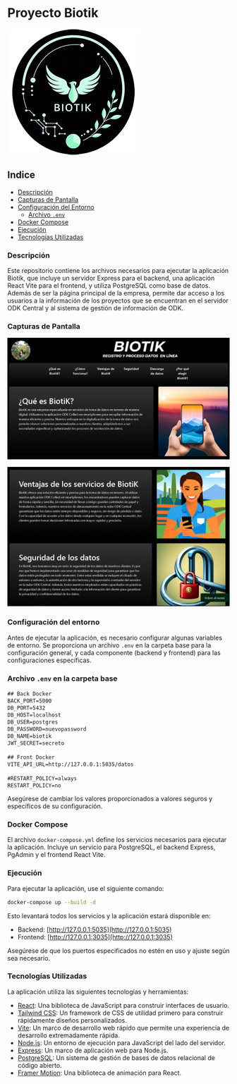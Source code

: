 # Proyecto Biotik

![BiotiK Logo](https://raw.githubusercontent.com/Leonardo-villagran/biotik-web-completo/refs/heads/main/biotik-web/public/images/logo3.png)

## Indice

- [Descripción](#descripción)
- [Capturas de Pantalla](#capturas-de-pantalla)
- [Configuración del Entorno](#configuración-del-entorno)
  - [Archivo `.env`](#archivo-env-en-la-carpeta-base)
- [Docker Compose](#docker-compose)
- [Ejecución](#ejecución)
- [Tecnologías Utilizadas](#tecnologías-utilizadas)

### Descripción

Este repositorio contiene los archivos necesarios para ejecutar la aplicación Biotik, que incluye un servidor Express para el backend, una aplicación React Vite para el frontend, y utiliza PostgreSQL como base de datos. Además de ser la página principal de la empresa, permite dar acceso a los usuarios a la información de los proyectos que se encuentran en el servidor ODK Central y al sistema de gestión de información de ODK.

### Capturas de Pantalla

![Pantalla de Inicio](https://github.com/Leonardo-villagran/biotik-web/blob/main/public/images/screenshot1.png?raw=true)


![Proceso de Trabajo](https://github.com/Leonardo-villagran/biotik-web/blob/main/public/images/screenshot2.png?raw=true)

### Configuración del entorno

Antes de ejecutar la aplicación, es necesario configurar algunas variables de entorno. Se proporciona un archivo `.env` en la carpeta base para la configuración general, y cada componente (backend y frontend) para las configuraciones específicas.

### Archivo `.env` en la carpeta base

```dotenv
## Back Docker
BACK_PORT=5000
DB_PORT=5432
DB_HOST=localhost
DB_USER=postgres
DB_PASSWORD=nuevopassword
DB_NAME=biotik
JWT_SECRET=secreto

## Front Docker
VITE_API_URL=http://127.0.0.1:5035/datos

#RESTART_POLICY=always
RESTART_POLICY=no
```

Asegúrese de cambiar los valores proporcionados a valores seguros y específicos de su configuración.

### Docker Compose

El archivo `docker-compose.yml` define los servicios necesarios para ejecutar la aplicación. Incluye un servicio para PostgreSQL, el backend Express, PgAdmin y el frontend React Vite.

### Ejecución

Para ejecutar la aplicación, use el siguiente comando:

```bash
docker-compose up --build -d
```

Esto levantará todos los servicios y la aplicación estará disponible en:

- Backend: [http://127.0.0.1:5035](http://127.0.0.1:5035)
- Frontend: [http://127.0.0.1:3035](http://127.0.0.1:3035)

Asegúrese de que los puertos especificados no estén en uso y ajuste según sea necesario. 

### Tecnologías Utilizadas

La aplicación utiliza las siguientes tecnologías y herramientas:

- [React](https://reactjs.org/): Una biblioteca de JavaScript para construir interfaces de usuario.
- [Tailwind CSS](https://tailwindcss.com/): Un framework de CSS de utilidad primero para construir rápidamente diseños personalizados.
- [Vite](https://vitejs.dev/): Un marco de desarrollo web rápido que permite una experiencia de desarrollo extremadamente rápida.
- [Node.js](https://nodejs.org/): Un entorno de ejecución para JavaScript del lado del servidor.
- [Express](https://expressjs.com/): Un marco de aplicación web para Node.js.
- [PostgreSQL](https://www.postgresql.org/): Un sistema de gestión de bases de datos relacional de código abierto.
- [Framer Motion](https://www.framer.com/motion/): Una biblioteca de animación para React.